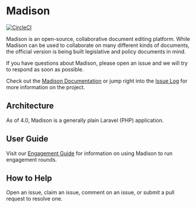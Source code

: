 # Madison

[![CircleCI](https://circleci.com/gh/opengovfoundation/madison/tree/master.svg?style=svg)](https://circleci.com/gh/opengovfoundation/madison/tree/master)

Madison is an open-source, collaborative document editing platform.  While
Madison can be used to collaborate on many different kinds of documents, the
official version is being built legislative and policy documents in mind.

If you have questions about Madison, please open an issue and we will try to
respond as soon as possible.

Check out the [Madison Documentation](https://github.com/opengovfoundation/madison/tree/master/docs)
or jump right into the [Issue Log](https://github.com/opengovfoundation/madison/issues)
for more information on the project.

## Architecture

As of 4.0, Madison is a generally plain Laravel (PHP) application.

## User Guide

Visit our [Engagement
Guide](https://docs.google.com/document/d/1Kf_g6eqQlCiCn7p68kxPQLMP7sk7IZKFqf6hyJ118AY/edit)
for information on using Madison to run engagement rounds.

## How to Help

Open an issue, claim an issue, comment on an issue, or submit a pull request to
resolve one.

